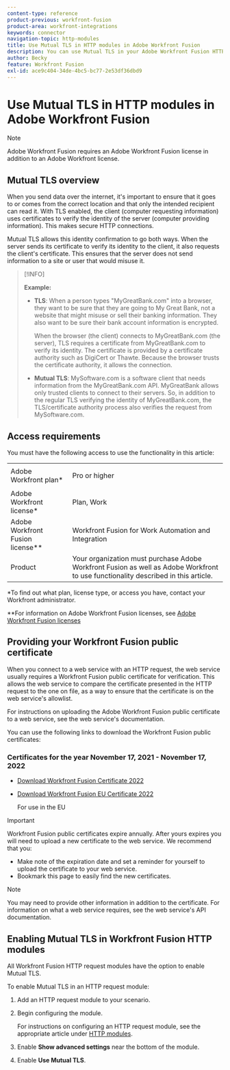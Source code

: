 ```yaml
---
content-type: reference
product-previous: workfront-fusion
product-area: workfront-integrations
keywords: connector
navigation-topic: http-modules
title: Use Mutual TLS in HTTP modules in Adobe Workfront Fusion
description: You can use Mutual TLS in your Adobe Workfront Fusion HTTP modules, allowing both sides of the information transaction to verify the other's identity.
author: Becky
feature: Workfront Fusion
exl-id: ace9c404-34de-4bc5-bc77-2e53df36dbd9
---
```

# Use Mutual TLS in HTTP modules in Adobe Workfront Fusion

>[!NOTE]
>
>Adobe Workfront Fusion requires an Adobe Workfront Fusion license in addition to an Adobe Workfront license.

## Mutual TLS overview

When you send data over the internet, it's important to ensure that it goes to or comes from the correct location and that only the intended recipient can read it. With TLS enabled, the client (computer requesting information) uses certificates to verify the identity of the server (computer providing information). This makes secure HTTP connections.

Mutual TLS allows this identity confirmation to go both ways. When the server sends its certificate to verify its identity to the client, it also requests the client's certificate. This ensures that the server does not send information to a site or user that would misuse it.

>[!INFO]
>
>**Example:**
>
>* **TLS**: When a person types "MyGreatBank.com" into a browser, they want to be sure that they are going to My Great Bank, not a website that might misuse or sell their banking information. They also want to be sure their bank account information is encrypted.
>
>   When the browser (the client) connects to MyGreatBank.com (the server), TLS requires a certificate from MyGreatBank.com to verify its identity. The certificate is provided by a certificate authority such as DigiCert or Thawte. Because the browser trusts the certificate authority, it allows the connection.
>
>* **Mutual TLS**: MySoftware.com is a software client that needs information from the MyGreatBank.com API. MyGreatBank allows only trusted clients to connect to their servers. So, in addition to the regular TLS verifying the identity of MyGreatBank.com, the TLS/certificate authority process also verifies the request from MySoftware.com.

## Access requirements

You must have the following access to use the functionality in this article:

<table style="table-layout:auto"> 
 <col> 
 <col> 
 <tbody> 
  <tr> 
   <td role="rowheader">Adobe Workfront plan*</td> 
   <td> <p>Pro or higher</p> </td> 
  </tr> 
  <tr data-mc-conditions=""> 
   <td role="rowheader">Adobe Workfront license*</td> 
   <td> <p>Plan, Work</p> </td> 
  </tr> 
  <tr> 
   <td role="rowheader">Adobe Workfront Fusion license**</td> 
   <td> <p>Workfront Fusion for Work Automation and Integration </p> </td> 
  </tr> 
  <tr> 
   <td role="rowheader">Product</td> 
   <td>Your organization must purchase Adobe Workfront Fusion as well as Adobe Workfront to use functionality described in this article.</td> 
  </tr> 
 </tbody> 
</table>

&#42;To find out what plan, license type, or access you have, contact your Workfront administrator.

&#42;&#42;For information on Adobe Workfront Fusion licenses, see [Adobe Workfront Fusion licenses](../../../workfront-fusion/get-started/license-automation-vs-integration.md)

## Providing your Workfront Fusion public certificate


When you connect to a web service with an HTTP request, the web service usually requires a Workfront Fusion public certificate for verification. This allows the web service to compare the certificate presented in the HTTP request to the one on file, as a way to ensure that the certificate is on the web service's allowlist.

For instructions on uploading the Adobe Workfront Fusion public certificate to a web service, see the web service's documentation.

You can use the following links to download the Workfront Fusion public certificates:

### Certificates for the year November 17, 2021 - November 17, 2022

* [Download Workfront Fusion Certificate 2022](https://cdn.experience.workfront.com/Documentation/Workfront+Fusion+2.0+public+certificates/app_workfrontfusion_com_certificate-chain-2022.crt) 
* [Download Workfront Fusion EU Certificate 2022](https://cdn.experience.workfront.com/Documentation/Workfront+Fusion+2.0+public+certificates/app-eu_workfrontfusion_com_certificate-chain-2022.crt)

  For use in the EU

>[!IMPORTANT]
>
>Workfront Fusion public certificates expire annually. After yours expires you will need to upload a new certificate to the web service. We recommend that you:
>
>* Make note of the expiration date and set a reminder for yourself to upload the certificate to your web service.
>* Bookmark this page to easily find the new certificates.
>

>[!NOTE]
>
>You may need to provide other information in addition to the certificate. For information on what a web service requires, see the web service's API documentation.

## Enabling Mutual TLS&nbsp;in Workfront Fusion HTTP modules

All Workfront Fusion HTTP request modules have the option to enable Mutual TLS.

To enable Mutual TLS in an HTTP request module:

1. Add an HTTP request module to your scenario.
1. Begin configuring the module.

   For instructions on configuring an HTTP request module, see the appropriate article under [HTTP modules](../../../workfront-fusion/apps-and-their-modules/http-modules/http-modules-1.md).

1. Enable **Show advanced settings** near the bottom of the module.
1. Enable **Use Mutual TLS**.
